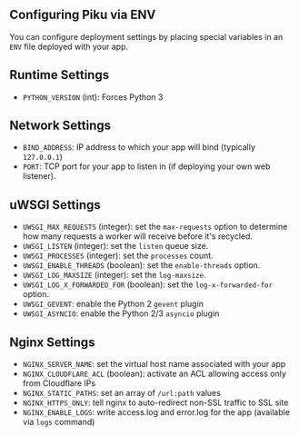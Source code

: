 ## Configuring Piku via ENV

You can configure deployment settings by placing special variables in an `ENV` file deployed with your app.

## Runtime Settings

* `PYTHON_VERSION` (int): Forces Python 3

## Network Settings

* `BIND_ADDRESS`: IP address to which your app will bind (typically `127.0.0.1`)
* `PORT`: TCP port for your app to listen in (if deploying your own web listener).

## uWSGI Settings

* `UWSGI_MAX_REQUESTS` (integer): set the `max-requests` option to determine how many requests a worker will receive before it's recycled.
* `UWSGI_LISTEN` (integer): set the `listen` queue size.
* `UWSGI_PROCESSES` (integer): set the `processes` count.
* `UWSGI_ENABLE_THREADS` (boolean): set the `enable-threads` option.
* `UWSGI_LOG_MAXSIZE` (integer): set the `log-maxsize`.
* `UWSGI_LOG_X_FORWARDED_FOR` (boolean): set the `log-x-forwarded-for` option.
* `UWSGI_GEVENT`: enable the Python 2 `gevent` plugin
* `UWSGI_ASYNCIO`: enable the Python 2/3 `asyncio` plugin

## Nginx Settings

* `NGINX_SERVER_NAME`: set the virtual host name associated with your app
* `NGINX_CLOUDFLARE_ACL` (boolean): activate an ACL allowing access only from Cloudflare IPs
* `NGINX_STATIC_PATHS`: set an array of `/url:path` values
* `NGINX_HTTPS_ONLY`: tell nginx to auto-redirect non-SSL traffic to SSL site
* `NGINX_ENABLE_LOGS`: write access.log and error.log for the app (available via `logs` command)
